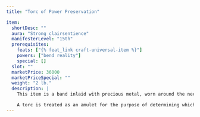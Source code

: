 ```yaml
---
title: "Torc of Power Preservation"

item:
  shortDesc: ""
  aura: "Strong clairsentience"
  manifesterLevel: "15th"
  prerequisites:
    feats: ["{% feat_link craft-universal-item %}"]
    powers: ["bend reality"]
    special: []
  slot: ""
  marketPrice: 36000
  marketPriceSpecial: ""
  weight: "2 lb."
  description: |
    This item is a band inlaid with precious metal, worn around the neck or upper arm. The wearer of a _torc of power preservation_ manifests all powers by paying power points equal to the standard cost minus 1 (minimum of 1).

    A torc is treated as an amulet for the purpose of determining which items can be worn on the body.
---
```

